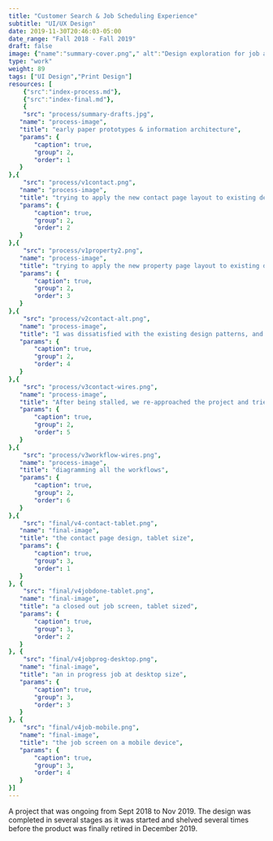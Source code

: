 ```yaml
---
title: "Customer Search & Job Scheduling Experience"
subtitle: "UI/UX Design"
date: 2019-11-30T20:46:03-05:00
date_range: "Fall 2018 - Fall 2019"
draft: false
image: {"name":"summary-cover.png"," alt":"Design exploration for job and customer screens in the Pointman App"}
type: "work"
weight: 89
tags: ["UI Design","Print Design"]
resources: [
    {"src":"index-process.md"},
    {"src":"index-final.md"},
    {
    "src": "process/summary-drafts.jpg",
   "name": "process-image",
   "title": "early paper prototypes & information architecture",
   "params": {
       "caption": true,
       "group": 2,
       "order": 1
   }
},{
    "src": "process/v1contact.png",
   "name": "process-image",
   "title": "trying to apply the new contact page layout to existing design patterns",
   "params": {
       "caption": true,
       "group": 2,
       "order": 2
   }
},{
    "src": "process/v1property2.png",
   "name": "process-image",
   "title": "trying to apply the new property page layout to existing design patterns",
   "params": {
       "caption": true,
       "group": 2,
       "order": 3
   }
},{
    "src": "process/v2contact-alt.png",
   "name": "process-image",
   "title": "I was dissatisfied with the existing design patterns, and explored some alternatives",
   "params": {
       "caption": true,
       "group": 2,
       "order": 4
   }
},{
    "src": "process/v3contact-wires.png",
   "name": "process-image",
   "title": "After being stalled, we re-approached the project and tried to simplify the design some more",
   "params": {
       "caption": true,
       "group": 2,
       "order": 5
   }
},{
    "src": "process/v3workflow-wires.png",
   "name": "process-image",
   "title": "diagramming all the workflows",
   "params": {
       "caption": true,
       "group": 2,
       "order": 6
   }
},{
    "src": "final/v4-contact-tablet.png",
   "name": "final-image",
   "title": "the contact page design, tablet size",
   "params": {
       "caption": true,
       "group": 3,
       "order": 1
   }
}, {
    "src": "final/v4jobdone-tablet.png",
   "name": "final-image",
   "title": "a closed out job screen, tablet sized",
   "params": {
       "caption": true,
       "group": 3,
       "order": 2
   }
}, {
    "src": "final/v4jobprog-desktop.png",
   "name": "final-image",
   "title": "an in progress job at desktop size",
   "params": {
       "caption": true,
       "group": 3,
       "order": 3
   }
}, {
    "src": "final/v4job-mobile.png",
   "name": "final-image",
   "title": "the job screen on a mobile device",
   "params": {
       "caption": true,
       "group": 3,
       "order": 4
   }
}]
---
```

A project that was ongoing from Sept 2018 to Nov 2019. The design was completed in several stages as it was started and shelved several times before the product was finally retired in December 2019.
